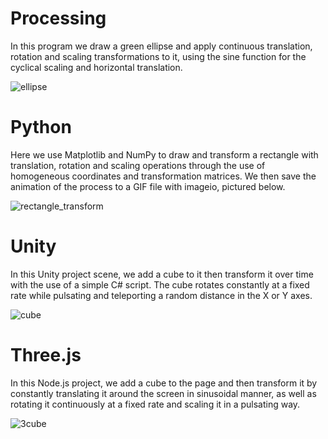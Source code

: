 # Processing
In this program we draw a green ellipse and apply continuous translation, rotation and scaling transformations to it, using the sine function for the cyclical scaling and horizontal translation.

![ellipse](https://github.com/user-attachments/assets/9aa35edf-34c1-43c5-b4b4-49ff7a1114e4)

# Python
Here we use Matplotlib and NumPy to draw and transform a rectangle with translation, rotation and scaling operations through the use of homogeneous coordinates and transformation matrices. We then save the animation of the process to a GIF file with imageio, pictured below.

![rectangle_transform](https://github.com/user-attachments/assets/6caead6e-9def-48c3-9ffb-fc0287da08fb)

# Unity
In this Unity project scene, we add a cube to it then transform it over time with the use of a simple C# script. The cube rotates constantly at a fixed rate while pulsating and teleporting a random distance in the X or Y axes.

![cube](https://github.com/user-attachments/assets/661f6537-f38e-466f-842f-fd0253e36fa0)

# Three.js
In this Node.js project, we add a cube to the page and then transform it by constantly translating it around the screen in sinusoidal manner, as well as rotating it continuously at a fixed rate and scaling it in a pulsating way.

![3cube](https://github.com/user-attachments/assets/2f727444-828c-45ba-a667-90e830bafa65)
